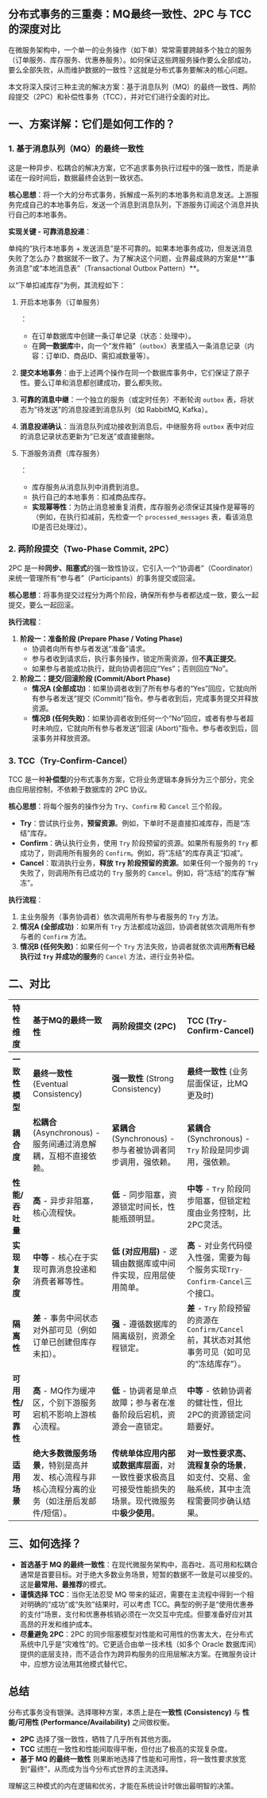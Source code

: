 ## 分布式事务的三重奏：MQ最终一致性、2PC 与 TCC 的深度对比

在微服务架构中，一个单一的业务操作（如下单）常常需要跨越多个独立的服务（订单服务、库存服务、优惠券服务）。如何保证这些跨服务操作要么全部成功，要么全部失败，从而维护数据的一致性？这就是分布式事务要解决的核心问题。

本文将深入探讨三种主流的解决方案：基于消息队列（MQ）的最终一致性、两阶段提交（2PC）和补偿性事务（TCC），并对它们进行全面的对比。

## 一、方案详解：它们是如何工作的？

### 1. 基于消息队列（MQ）的最终一致性

这是一种异步、松耦合的解决方案，它不追求事务执行过程中的强一致性，而是承诺在一段时间后，数据最终会达到一致状态。

**核心思想**：将一个大的分布式事务，拆解成一系列的本地事务和消息发送。上游服务完成自己的本地事务后，发送一个消息到消息队列，下游服务订阅这个消息并执行自己的本地事务。

**实现关键 - 可靠消息投递**：

单纯的“执行本地事务 + 发送消息”是不可靠的。如果本地事务成功，但发送消息失败了怎么办？数据就不一致了。为了解决这个问题，业界最成熟的方案是**“事务消息”或“本地消息表”（Transactional Outbox Pattern）**。

以“下单扣减库存”为例，其流程如下：

1. 开启本地事务（订单服务）

   ：

   - 在订单数据库中创建一条订单记录（状态：处理中）。
   - 在**同一数据库**中，向一个“发件箱”（`outbox`）表里插入一条消息记录（内容：订单ID、商品ID、需扣减数量等）。

2. **提交本地事务**：由于上述两个操作在同一个数据库事务中，它们保证了原子性。要么订单和消息都创建成功，要么都失败。

3. **可靠的消息中继**：一个独立的服务（或定时任务）不断轮询 `outbox` 表，将状态为“待发送”的消息投递到消息队列（如 RabbitMQ, Kafka）。

4. **消息投递确认**：当消息队列成功接收到消息后，中继服务将 `outbox` 表中对应的消息记录状态更新为“已发送”或直接删除。

5. 下游服务消费（库存服务）

   ：

   - 库存服务从消息队列中消费到消息。
   - 执行自己的本地事务：扣减商品库存。
   - **实现幂等性**：为防止消息被重复消费，库存服务必须保证其操作是幂等的（例如，在执行扣减前，先检查一个 `processed_messages` 表，看该消息ID是否已处理过）。

### 2. 两阶段提交（Two-Phase Commit, 2PC）

2PC 是一种**同步、阻塞式**的强一致性协议，它引入一个“协调者”（Coordinator）来统一管理所有“参与者”（Participants）的事务提交或回滚。

**核心思想**：将事务提交过程分为两个阶段，确保所有参与者都达成一致，要么一起提交，要么一起回滚。

**执行流程**：

1. **阶段一：准备阶段 (Prepare Phase / Voting Phase)**
   - 协调者向所有参与者发送“准备”请求。
   - 参与者收到请求后，执行事务操作，锁定所需资源，但**不真正提交**。
   - 如果参与者能成功执行，就向协调者回应“Yes”；否则回应“No”。
2. **阶段二：提交/回滚阶段 (Commit/Abort Phase)**
   - **情况A (全部成功)**：如果协调者收到了所有参与者的“Yes”回应，它就向所有参与者发送“提交 (Commit)”指令。参与者收到后，完成事务提交并释放资源。
   - **情况B (任何失败)**：如果协调者收到任何一个“No”回应，或者有参与者超时未响应，它就向所有参与者发送“回滚 (Abort)”指令。参与者收到后，回滚事务并释放资源。

### 3. TCC（Try-Confirm-Cancel）

TCC 是一种**补偿型**的分布式事务方案，它将业务逻辑本身拆分为三个部分，完全由应用层控制，不依赖于数据库的 2PC 协议。

**核心思想**：将每个服务的操作分为 `Try`、`Confirm` 和 `Cancel` 三个阶段。

- **Try**：尝试执行业务，**预留资源**。例如，下单时不是直接扣减库存，而是“冻结”库存。
- **Confirm**：确认执行业务，使用 `Try` 阶段预留的资源。如果所有服务的 `Try` 都成功了，则调用所有服务的 `Confirm`。例如，将“冻结”的库存真正“扣减”。
- **Cancel**：取消执行业务，**释放 `Try` 阶段预留的资源**。如果任何一个服务的 `Try` 失败了，则调用所有已成功的 `Try` 服务的 `Cancel`。例如，将“冻结”的库存“解冻”。

**执行流程**：

1. 主业务服务（事务协调者）依次调用所有参与者服务的 `Try` 方法。
2. **情况A (全部成功)**：如果所有 `Try` 方法都成功返回，协调者就依次调用所有参与者的 `Confirm` 方法。
3. **情况B (任何失败)**：如果任何一个 `Try` 方法失败，协调者就依次调用**所有已经执行过 `Try` 并成功的服务**的 `Cancel` 方法，进行业务补偿。

## 二、对比

| 特性维度          | 基于MQ的最终一致性                                           | 两阶段提交 (2PC)                                             | TCC (Try-Confirm-Cancel)                                     |
| :---------------- | :----------------------------------------------------------- | :----------------------------------------------------------- | :----------------------------------------------------------- |
| **一致性模型**    | **最终一致性** (Eventual Consistency)                        | **强一致性** (Strong Consistency)                            | **最终一致性** (业务层面保证，比MQ更及时)                    |
| **耦合度**        | **松耦合** (Asynchronous) - 服务间通过消息解耦，互相不直接依赖。 | **紧耦合** (Synchronous) - 参与者被协调者同步调用，强依赖。  | **紧耦合** (Synchronous) - `Try` 阶段是同步调用，强依赖。    |
| **性能/吞吐量**   | **高** - 异步非阻塞，核心流程快。                            | **低** - 同步阻塞，资源锁定时间长，性能瓶颈明显。            | **中等** - `Try` 阶段同步阻塞，但锁定粒度由业务控制，比2PC灵活。 |
| **实现复杂度**    | **中等** - 核心在于实现可靠消息投递和消费者幂等性。          | **低 (对应用层)** - 逻辑由数据库或中间件实现，应用层使用简单。 | **高** - 对业务代码侵入性强，需要为每个服务实现`Try-Confirm-Cancel`三个接口。 |
| **隔离性**        | **差** - 事务中间状态对外部可见（例如订单已创建但库存未扣）。 | **强** - 遵循数据库的隔离级别，资源全程锁定。                | **差** - `Try` 阶段预留的资源在 `Confirm/Cancel` 前，其状态对其他事务可见（如可见的“冻结库存”）。 |
| **可用性/可靠性** | **高** - MQ作为缓冲区，个别下游服务宕机不影响上游核心流程。  | **低** - 协调者是单点故障；参与者在准备阶段后宕机，资源会一直锁定。 | **中等** - 依赖协调者的健壮性，但比2PC的资源锁定问题要好。   |
| **适用场景**      | **绝大多数微服务场景**，特别是高并发、核心流程与非核心流程分离的业务（如注册后发邮件/短信）。 | **传统单体应用内部或数据库层面**，对一致性要求极高且可接受性能损失的场景。现代微服务中**极少使用**。 | **对一致性要求高、流程复杂的场景**，如支付、交易、金融系统，其中主流程需要同步确认结果。 |

## 三、如何选择？

- **首选基于 MQ 的最终一致性**：在现代微服务架构中，高吞吐、高可用和松耦合通常是首要目标。对于绝大多数业务场景，短暂的数据不一致是可以接受的。这是**最常用、最推荐**的模式。
- **谨慎选择 TCC**：当你无法忍受 MQ 带来的延迟，需要在主流程中得到一个相对明确的“成功”或“失败”结果时，可以考虑 TCC。典型的例子是“使用优惠券的支付”场景，支付和优惠券核销必须在一次交互中完成。但要准备好应对其高昂的开发和维护成本。
- **尽量避免 2PC**：2PC 的同步阻塞模型对性能和可用性的伤害太大，在分布式系统中几乎是“灾难性”的。它更适合由单一技术栈（如多个 Oracle 数据库间）提供的底层支持，而不适合作为跨异构服务的应用层解决方案。在微服务设计中，应想方设法用其他模式替代它。

## 总结

分布式事务没有银弹。选择哪种方案，本质上是在**一致性 (Consistency)** 与 **性能/可用性 (Performance/Availability)** 之间做权衡。

- **2PC** 选择了强一致性，牺牲了几乎所有其他方面。
- **TCC** 试图在一致性和性能间取得平衡，但付出了极高的实现复杂度。
- **基于 MQ 的最终一致性** 则果断地选择了性能和可用性，将一致性要求放宽到“最终”，从而成为当今分布式世界的主流选择。

理解这三种模式的内在逻辑和优劣，才能在系统设计时做出最明智的决策。